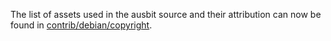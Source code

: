 The list of assets used in the ausbit source and their attribution can now be found in [contrib/debian/copyright](../contrib/debian/copyright).
